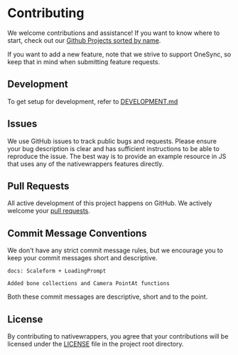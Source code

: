# Contributing

We welcome contributions and assistance! If you want to know where to start, check out our [Github Projects sorted by name](https://github.com/nativewrappers/nativewrappers/projects?query=is%3Aopen+sort%3Aname-asc).

If you want to add a new feature, note that we strive to support OneSync, so keep that in mind when submitting feature requests.

## Development

To get setup for development, refer to [DEVELOPMENT.md](./DEVELOPMENT.md)

## Issues

We use GitHub issues to track public bugs and requests. Please ensure your bug description is clear and has sufficient instructions to be able to reproduce the issue. The best way is to provide an example resource in JS that uses any of the nativewrappers features directly.

## Pull Requests
All active development of this project happens on GitHub. We actively welcome your [pull requests](https://help.github.com/articles/creating-a-pull-request).

## Commit Message Conventions

We don't have any strict commit message rules, but we encourage you to keep your commit messages short and descriptive.

```
docs: Scaleform + LoadingPrompt
```
```
Added bone collections and Camera PointAt functions
```

Both these commit messages are descriptive, short and to the point.


## License

By contributing to nativewrappers, you agree that your contributions will be licensed under the [LICENSE](./LICENSE) file in the project root directory.
